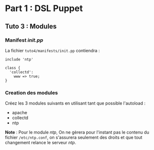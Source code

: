 # Part 1 : DSL Puppet

## Tuto 3 : Modules


### Manifest _init.pp_

La fichier `tuto4/manifests/init.pp` contiendra :

    include 'ntp'
    
    class {
      'collectd':
        www => true;
    }


### Creation des modules

Créez les 3 modules suivants en utilisant tant que possible l'autoload :

* apache
* collectd
* ntp

__Note__ : Pour le module _ntp_, On ne gèrera pour l'instant pas le contenu du fichier `/etc/ntp.conf`, on s'assurera seulement des droits et que tout changement relance le serveur _ntp_.


